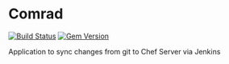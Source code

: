 Comrad
======
[![Build Status](https://travis-ci.org/tas50/Comrad.svg)](https://travis-ci.org/tas50/Comrad)
[![Gem Version](https://badge.fury.io/rb/comrad.svg)](http://badge.fury.io/rb/comrad)

Application to sync changes from git to Chef Server via Jenkins

